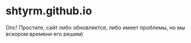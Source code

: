 # shtyrm.github.io
Опс! Простите, сайт либо обновляется, либо имеет проблемы, но мы вскором времени его решим)
